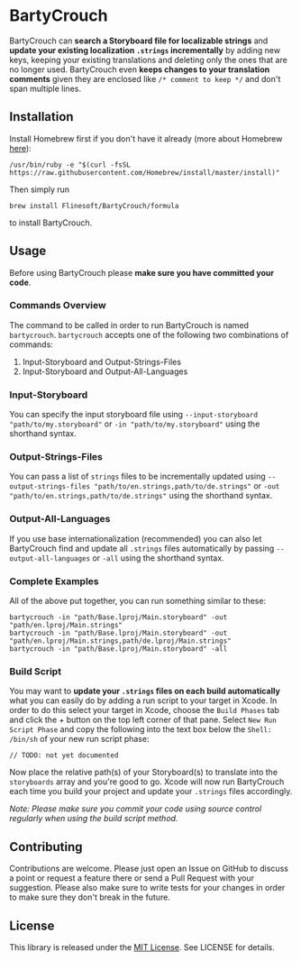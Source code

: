 # BartyCrouch

BartyCrouch can **search a Storyboard file for localizable strings** and **update your existing localization `.strings` incrementally** by adding new keys, keeping your existing translations and deleting only the ones that are no longer used. BartyCrouch even **keeps changes to your translation comments** given they are enclosed like `/* comment to keep */` and don't span multiple lines.


## Installation

Install Homebrew first if you don't have it already (more about Homebrew [here](http://brew.sh)):
```
/usr/bin/ruby -e "$(curl -fsSL https://raw.githubusercontent.com/Homebrew/install/master/install)"
```

Then simply run
```
brew install Flinesoft/BartyCrouch/formula
```
to install BartyCrouch.


## Usage

Before using BartyCrouch please **make sure you have committed your code**.

### Commands Overview

The command to be called in order to run BartyCrouch is named `bartycrouch`. `bartycrouch` accepts one of the following two combinations of commands:

1. Input-Storyboard and Output-Strings-Files
2. Input-Storyboard and Output-All-Languages

### Input-Storyboard

You can specify the input storyboard file using `--input-storyboard "path/to/my.storyboard"` or `-in "path/to/my.storyboard"` using the shorthand syntax.

### Output-Strings-Files

You can pass a list of `strings` files to be incrementally updated using  `--output-strings-files "path/to/en.strings,path/to/de.strings"` or `-out "path/to/en.strings,path/to/de.strings"` using the shorthand syntax.

### Output-All-Languages

If you use base internationalization (recommended) you can also let BartyCrouch find and update all `.strings` files automatically by passing `--output-all-languages` or `-all` using the shorthand syntax.

### Complete Examples

All of the above put together, you can run something similar to these:

```
bartycrouch -in "path/Base.lproj/Main.storyboard" -out "path/en.lproj/Main.strings"
bartycrouch -in "path/Base.lproj/Main.storyboard" -out "path/en.lproj/Main.strings,path/de.lproj/Main.strings"
bartycrouch -in "path/Base.lproj/Main.storyboard" -all
```

### Build Script

You may want to **update your `.strings` files on each build automatically** what you can easily do by adding a run script to your target in Xcode. In order to do this select your target in Xcode, choose the `Build Phases` tab and click the + button on the top left corner of that pane. Select `New Run Script Phase` and copy the following into the text box below the `Shell: /bin/sh` of your new run script phase:

```
// TODO: not yet documented
```

Now place the relative path(s) of your Storyboard(s) to translate into the `storyboards` array and you're good to go. Xcode will now run BartyCrouch each time you build your project and update your `.strings` files accordingly.

*Note: Please make sure you commit your code using source control regularly when using the build script method.*


## Contributing

Contributions are welcome. Please just open an Issue on GitHub to discuss a point or request a feature there or send a Pull Request with your suggestion. Please also make sure to write tests for your changes in order to make sure they don't break in the future.


## License
This library is released under the [MIT License](http://opensource.org/licenses/MIT). See LICENSE for details.

